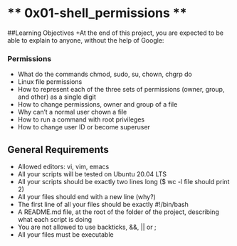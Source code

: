 # ** 0x01-shell_permissions **

##Learning Objectives
+At the end of this project, you are expected to be able to explain to anyone, without the help of Google:

### Permissions
+ What do the commands chmod, sudo, su, chown, chgrp do
+ Linux file permissions
+ How to represent each of the three sets of permissions (owner, group, and other) as a single digit
+ How to change permissions, owner and group of a file
+ Why can’t a normal user chown a file
+ How to run a command with root privileges
+ How to change user ID or become superuser

## General Requirements
+ Allowed editors: vi, vim, emacs
+ All your scripts will be tested on Ubuntu 20.04 LTS
+ All your scripts should be exactly two lines long ($ wc -l file should print 2)
+ All your files should end with a new line (why?)
+ The first line of all your files should be exactly #!/bin/bash
+ A README.md file, at the root of the folder of the project, describing what each script is doing
+ You are not allowed to use backticks, &&, || or ;
+ All your files must be executable



